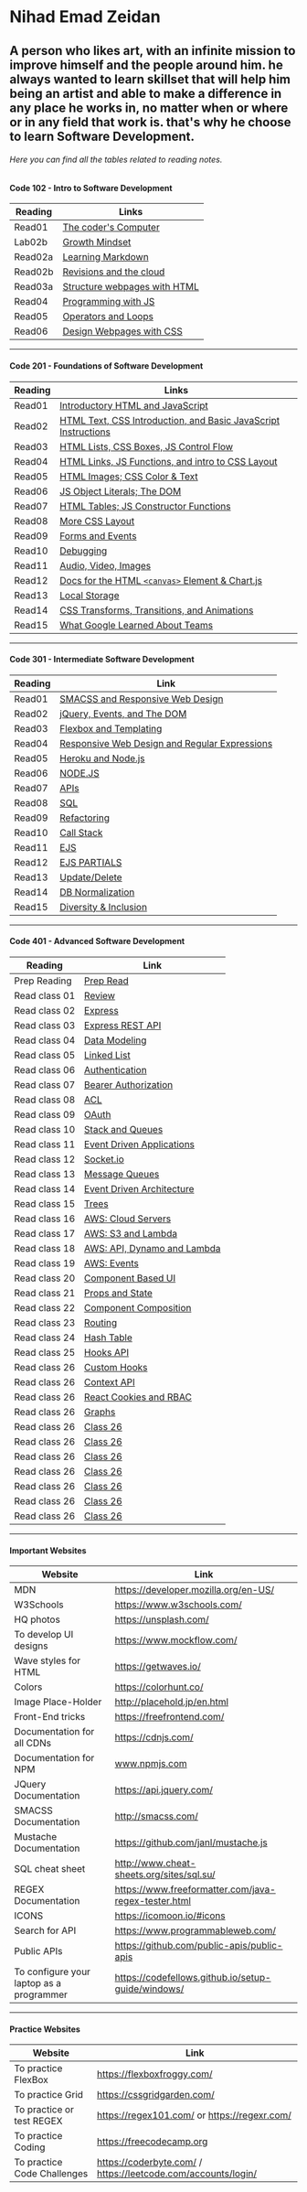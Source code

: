# Nihad Emad Zeidan

## A person who likes art, with an infinite mission to improve himself and the people around him. he always wanted to learn skillset that will help him being an artist and able to make a difference in any place he works in, no matter when or where or in any field that work is. that's why he choose to learn Software Development.


###### Here you can find all the tables related to reading notes.

#### Code 102 - Intro to Software Development

| Reading   | Links |
|------- | ------- |
| Read01  | [The coder's Computer](Reading102/Read01.md) |
| Lab02b | [Growth Mindset](Reading102/Lab02b.md) |
| Read02a | [Learning Markdown](Reading102/Read02a.md) |
| Read02b | [Revisions and the cloud](Reading102/Read02b.md) |
| Read03a | [Structure webpages with HTML](Reading102/Read03a.md) |
| Read04 | [Programming with JS](Reading102/read04.md) |
| Read05 | [Operators and Loops](Reading102/Read05.md) |
| Read06 | [Design Webpages with CSS](Reading102/Read06.md) |

------------------------------------------------------------------


#### Code 201 - Foundations of Software Development

| Reading | Links | 
|----------|--------|
| Read01  | [Introductory HTML and JavaScript](Reading201/Read01.md)|
| Read02  | [HTML Text, CSS Introduction, and Basic JavaScript Instructions](Reading201/Read02.md) |
| Read03  | [HTML Lists, CSS Boxes, JS Control Flow](Reading201/Read03.md) |
| Read04  | [HTML Links, JS Functions, and intro to CSS Layout](Reading201/Read04.md) |
| Read05  | [HTML Images; CSS Color & Text](Reading201/Read05.md) |
| Read06  | [JS Object Literals; The DOM](Reading201/Read06.md) |
| Read07  | [HTML Tables; JS Constructor Functions](Reading201/Read07.md) |
| Read08  | [More CSS Layout](Reading201/Read08.md) |
| Read09  | [Forms and Events](Reading201/Read09.md) |
| Read10  | [Debugging](Reading201/Read10.md) |
| Read11  | [Audio, Video, Images](Reading201/Read11.md) |
| Read12  | [Docs for the HTML `<canvas>` Element & Chart.js](Reading201/Read12.md) |
| Read13  | [Local Storage](Reading201/Read13.md) |
| Read14  | [ CSS Transforms, Transitions, and Animations](Reading201/Read14.md) | 
| Read15  | [What Google Learned About Teams](Reading201/Read15.md) |

----------------------------------------------------------------------

#### Code 301 - Intermediate Software Development

| Reading | Link |
|---------|------|
|Read01   | [SMACSS and Responsive Web Design](Reading301/read01.md)  |
|Read02   |  [jQuery, Events, and The DOM](Reading301/read02.md)|
|Read03   | [Flexbox and Templating](Reading301/read03.md) |
|Read04   | [Responsive Web Design and Regular Expressions](Reading301/read04.md) |
|Read05   | [Heroku and Node.js](Reading301/read05.md) |
|Read06   | [NODE.JS](Reading301/Read06.md)  |
|Read07   | [APIs](Reading301/Read07.md) |
|Read08   | [SQL](Reading301/Read08.md) |
|Read09   | [Refactoring](Reading301/Read09.md) |
|Read10   | [Call Stack](Reading301/Read10.md) |
|Read11   | [EJS](Reading301/Read11.md) |
|Read12   | [EJS PARTIALS](Reading301/Read12.md) |
|Read13   | [Update/Delete](Reading301/Read13.md) |
|Read14   | [DB Normalization](Reading301/Read14.md) |
|Read15   | [Diversity & Inclusion](Reading301/Read15.md) |



----------------------------------------------------------------------







#### Code 401 - Advanced Software Development

| Reading | Link |
|---------|------|
|Prep Reading  | [Prep Read](Reading401/prep.md) |
|Read class 01 | [Review](Reading401/class01.md) |
|Read class 02 | [Express](Reading401/class02.md) |
|Read class 03 | [Express REST API](Reading401/class03.md) |
|Read class 04 | [Data Modeling](Reading401/Read04.md) |
|Read class 05 | [Linked List](Reading401/Read05.md) |
|Read class 06 | [Authentication](Reading401/Read06.md) |
|Read class 07 | [Bearer Authorization](Reading401/Read07.md) |
|Read class 08 | [ACL](Reading401/Read08.md) |
|Read class 09 | [OAuth](Reading401/Read09.md) |
|Read class 10 | [Stack and Queues](Reading401/Read10.md) |
|Read class 11 | [Event Driven Applications](Reading401/Read11.md) |
|Read class 12 | [Socket.io](Reading401/Read12.md) |
|Read class 13 | [Message Queues](Reading401/Read13.md) |
|Read class 14 | [Event Driven Architecture](Reading401/Read14.md) |
|Read class 15 | [Trees](Reading401/Read15.md) |
|Read class 16 | [AWS: Cloud Servers](Reading401/Read16.md) |
|Read class 17 | [AWS: S3 and Lambda](Reading401/Read17.md) |
|Read class 18 | [AWS: API, Dynamo and Lambda](Reading401/Read18.md) |
|Read class 19 | [AWS: Events](Reading401/Read19.md) |
|Read class 20 | [Component Based UI](Reading401/Read20.md) |
|Read class 21 | [Props and State](Reading401/Read21.md) |
|Read class 22 | [Component Composition](Reading401/Read22.md) |
|Read class 23 | [Routing](Reading401/Read23.md) |
|Read class 24 | [Hash Table](Reading401/Read24.md) |
|Read class 25 | [Hooks API](Reading401/Read25.md) |
|Read class 26 | [Custom Hooks](Reading401/Read26.md) |
|Read class 26 | [Context API](Reading401/Read27.md) |
|Read class 26 | [React Cookies and RBAC](Reading401/Read28.md) |
|Read class 26 | [Graphs](Reading401/Read29.md) |
|Read class 26 | [Class 26]() |
|Read class 26 | [Class 26]() |
|Read class 26 | [Class 26]() |
|Read class 26 | [Class 26]() |
|Read class 26 | [Class 26]() |
|Read class 26 | [Class 26]() |
|Read class 26 | [Class 26]() |






----------------------------------------------------------------------







#### Important Websites 


| Website | Link |
|---------|------|
| MDN | https://developer.mozilla.org/en-US/ | 
| W3Schools | https://www.w3schools.com/ |
| HQ photos | https://unsplash.com/ |
| To develop UI designs | https://www.mockflow.com/ |
| Wave styles for HTML | https://getwaves.io/ |
| Colors | https://colorhunt.co/ | 
| Image Place-Holder | http://placehold.jp/en.html |
| Front-End tricks | https://freefrontend.com/ |
| Documentation for all CDNs | https://cdnjs.com/ |
| Documentation for NPM | www.npmjs.com |
| JQuery Documentation | https://api.jquery.com/  |
| SMACSS Documentation | http://smacss.com/ |
| Mustache Documentation | https://github.com/janl/mustache.js |
| SQL cheat sheet | http://www.cheat-sheets.org/sites/sql.su/ |
| REGEX Documentation | https://www.freeformatter.com/java-regex-tester.html  |
| ICONS | https://icomoon.io/#icons | 
| Search for API | https://www.programmableweb.com/ | 
| Public APIs | https://github.com/public-apis/public-apis |
| To configure your laptop as a programmer | https://codefellows.github.io/setup-guide/windows/ |





---------------------------------------------------------------------------------------------------





#### Practice Websites 

| Website | Link |
|---------|------|
| To practice FlexBox | https://flexboxfroggy.com/  |
| To practice Grid | https://cssgridgarden.com/ |
| To practice or test REGEX | https://regex101.com/  or https://regexr.com/ |
| To practice Coding | https://freecodecamp.org |
| To practice Code Challenges | https://coderbyte.com/  /  https://leetcode.com/accounts/login/ | 













